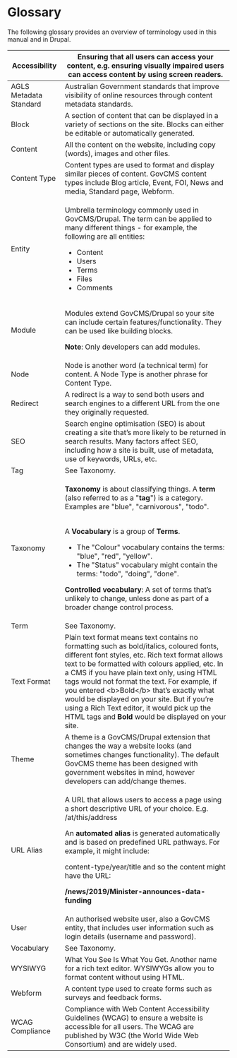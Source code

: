# Glossary

The following glossary provides an overview of terminology used in this manual and in Drupal.

| Accessibility          | Ensuring that all users can access your content, e.g. ensuring visually impaired users can access content by using screen readers.                                                                                                                                                                                                                                                                                                                                                                                                                                                                     |
| ---------------------- | ------------------------------------------------------------------------------------------------------------------------------------------------------------------------------------------------------------------------------------------------------------------------------------------------------------------------------------------------------------------------------------------------------------------------------------------------------------------------------------------------------------------------------------------------------------------------------------------------------ |
| AGLS Metadata Standard | Australian Government standards that improve visibility of online resources through content metadata standards.                                                                                                                                                                                                                                                                                                                                                                                                                                                                                        |
| Block                  | A section of content that can be displayed in a variety of sections on the site. Blocks can either be editable or automatically generated.                                                                                                                                                                                                                                                                                                                                                                                                                                                             |
| Content                | All the content on the website, including copy (words), images and other files.                                                                                                                                                                                                                                                                                                                                                                                                                                                                                                                        |
| Content Type           | Content types are used to format and display similar pieces of content. GovCMS content types include Blog article, Event, FOI, News and media, Standard page, Webform.                                                                                                                                                                                                                                                                                                                                                                                                                                 |
| Entity                 | <p>Umbrella terminology commonly used in GovCMS/Drupal. The term can be applied to many different things - for example, the following are all entities:</p><ul><li>Content</li><li>Users</li><li>Terms</li><li>Files</li><li>Comments</li></ul>                                                                                                                                                                                                                                                                                                                                                        |
| Module                 | <p>Modules extend GovCMS/Drupal so your site can include certain features/functionality. They can be used like building blocks.</p><p><strong>Note</strong>: Only developers can add modules.</p>                                                                                                                                                                                                                                                                                                                                                                                                      |
| Node                   | Node is another word (a technical term) for content. A Node Type is another phrase for Content Type.                                                                                                                                                                                                                                                                                                                                                                                                                                                                                                   |
| Redirect               | A redirect is a way to send both users and search engines to a different URL from the one they originally requested.                                                                                                                                                                                                                                                                                                                                                                                                                                                                                   |
| SEO                    | Search engine optimisation (SEO) is about creating a site that’s more likely to be returned in search results. Many factors affect SEO, including how a site is built, use of metadata, use of keywords, URLs, etc.                                                                                                                                                                                                                                                                                                                                                                                    |
| Tag                    | See Taxonomy.                                                                                                                                                                                                                                                                                                                                                                                                                                                                                                                                                                                          |
| Taxonomy               | <p><strong>Taxonomy</strong> is about classifying things. A <strong>term</strong> (also referred to as a "<strong>tag</strong>") is a category. Examples are "blue", "carnivorous", "todo".</p><p><br>A <strong>Vocabulary</strong> is a group of <strong>Terms</strong>.</p><ul><li>The "Colour" vocabulary contains the terms: "blue", "red", "yellow".</li><li>The "Status" vocabulary might contain the terms: "todo", "doing", "done".</li></ul><p><strong>Controlled vocabulary</strong>: A set of terms that’s unlikely to change, unless done as part of a broader change control process.</p> |
| Term                   | See Taxonomy.                                                                                                                                                                                                                                                                                                                                                                                                                                                                                                                                                                                          |
| Text Format            | Plain text format means text contains no formatting such as bold/italics, coloured fonts, different font styles, etc. Rich text format allows text to be formatted with colours applied, etc. In a CMS if you have plain text only, using HTML tags would not format the text. For example, if you entered \<b>Bold\</b> that’s exactly what would be displayed on your site. But if you’re using a Rich Text editor, it would pick up the HTML tags and **Bold** would be displayed on your site.                                                                                                     |
| Theme                  | A theme is a GovCMS/Drupal extension that changes the way a website looks (and sometimes changes functionality). The default GovCMS theme has been designed with government websites in mind, however developers can add/change themes.                                                                                                                                                                                                                                                                                                                                                                |
| URL Alias              | <p>A URL that allows users to access a page using a short descriptive URL of your choice. E.g. /at/this/address</p><p>An <strong>automated alias</strong> is generated automatically and is based on predefined URL pathways. For example, it might include:</p><p>content-type/year/title and so the content might have the URL:</p><p><strong>/news/2019/Minister-announces-data-funding</strong></p>                                                                                                                                                                                                |
| User                   | An authorised website user, also a GovCMS entity, that includes user information such as login details (username and password).                                                                                                                                                                                                                                                                                                                                                                                                                                                                        |
| Vocabulary             | See Taxonomy.                                                                                                                                                                                                                                                                                                                                                                                                                                                                                                                                                                                          |
| WYSIWYG                | What You See Is What You Get. Another name for a rich text editor. WYSIWYGs allow you to format content without using HTML.                                                                                                                                                                                                                                                                                                                                                                                                                                                                            |
| Webform                | A content type used to create forms such as surveys and feedback forms.                                                                                                                                                                                                                                                                                                                                                                                                                                                                                                                                |
| WCAG Compliance        | Compliance with Web Content Accessibility Guidelines (WCAG) to ensure a website is accessible for all users. The WCAG are published by W3C (the World Wide Web Consortium) and are widely used.                                                                                                                                                                                                                                                                                                                                                                                                        |

##
